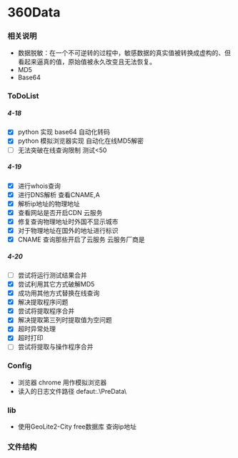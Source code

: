 # 360Data

### 相关说明

- 数据脱敏：在一个不可逆转的过程中，敏感数据的真实值被转换成虚构的、但看起来逼真的值，原始值被永久改变且无法恢复。
- MD5
- Base64

### ToDoList 
##### 4-18
- [x] python 实现 base64 自动化转码
- [x] python 模拟浏览器实现 自动化在线MD5解密
- [ ] 无法突破在线查询限制 测试<50
##### 4-19 
- [x] 进行whois查询
- [x] 进行DNS解析 查看CNAME,A
- [x] 解析ip地址的物理地址
- [x] 查看网站是否开启CDN 云服务
- [x] 修复查询物理地址时外国不显示城市
- [x] 对于物理地址在国外的地址进行标识
- [x] CNAME 查询那些开启了云服务 云服务厂商是
##### 4-20
- [ ] 尝试将运行测试结果合并
- [x] 尝试利用其它方式破解MD5
- [x] 成功用其他方式替换在线查询
- [x] 解决提取程序问题
- [x] 尝试将提取程序合并
- [x] 解决提取第三列时提取值为空问题
- [x] 超时异常处理
- [x] 超时打印
- [ ] 尝试将提取与操作程序合并 
### Config
- 浏览器 chrome 用作模拟浏览器
- 读入的日志文件路径 defaut:.\\PreData\\

### lib
- 使用GeoLite2-City free数据库 查询ip地址

### 文件结构
```

```
